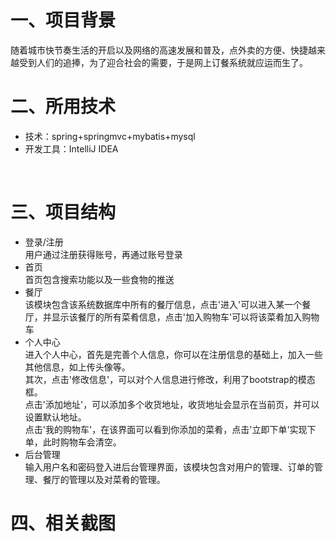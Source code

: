 一、项目背景
=============================================================================================================================
随着城市快节奏生活的开启以及网络的高速发展和普及，点外卖的方便、快捷越来越受到人们的追捧，为了迎合社会的需要，于是网上订餐系统就应运而生了。<br>

二、所用技术
=============================================================================================================================
* 技术：spring+springmvc+mybatis+mysql
* 开发工具：IntelliJ IDEA
<br>

三、项目结构
=============================================================================================================================
* 登录/注册<br>
用户通过注册获得账号，再通过账号登录<br>
* 首页<br>
首页包含搜索功能以及一些食物的推送<br>
* 餐厅<br>
该模块包含该系统数据库中所有的餐厅信息，点击'进入'可以进入某一个餐厅，并显示该餐厅的所有菜肴信息，点击'加入购物车'可以将该菜肴加入购物车<br>
* 个人中心<br>
进入个人中心，首先是完善个人信息，你可以在注册信息的基础上，加入一些其他信息，如上传头像等。<br>
其次，点击'修改信息'，可以对个人信息进行修改，利用了bootstrap的模态框。<br>
点击'添加地址'，可以添加多个收货地址，收货地址会显示在当前页，并可以设置默认地址。<br>
点击'我的购物车'，在该界面可以看到你添加的菜肴，点击'立即下单'实现下单，此时购物车会清空。<br>
* 后台管理<br>
输入用户名和密码登入进后台管理界面，该模块包含对用户的管理、订单的管理、餐厅的管理以及对菜肴的管理。<br>

四、相关截图
================================================================================================================================
